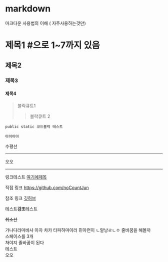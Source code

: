 # markdown
마크다운 사용법의 이해 ( 자주사용하는것만)

# 제목1 #으로 1~7까지 있음
## 제목2
### 제목3
#### 제목4

> 블락큐트1
> > 블락큐트 2


```
public static 코드블락 테스트

아아아아
```




수평선
***
오오
***


링크테스트
[여기에제목](https://github.com/noCountJun/markdown/tree/master/test)

직접 링크
<https://github.com/noCountJun>

참조 링크
[깃허브](https://github.com/noCountJun)


테스트**강조**테스트

~~취소선~~



가나다라마바사
아자
차카
타파하마이러 
민아런이
ㄴ알낭ㄹㄴㅇ
줄바꿈을      해볼까    
스페이스를 3개   
쳐야지 줄바꿈이 된다   
테스트   
오오
